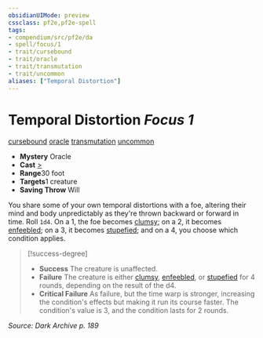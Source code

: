 ```yaml
---
obsidianUIMode: preview
cssclass: pf2e,pf2e-spell
tags:
- compendium/src/pf2e/da
- spell/focus/1
- trait/cursebound
- trait/oracle
- trait/transmutation
- trait/uncommon
aliases: ["Temporal Distortion"]
---
```

# Temporal Distortion *Focus 1*   
[cursebound](../../rules/traits/cursebound-apg.md)  [oracle](../../rules/traits/oracle-apg.md)  [transmutation](../../rules/traits/transmutation.md)  [uncommon](../../rules/traits/uncommon.md)  

- **Mystery** Oracle
- **Cast** [>](../../rules/core-rulebook/chapter-9-playing-the-game.md#Actions "Single Action") 
- **Range**30 foot
- **Targets**1 creature
- **Saving Throw** Will

You share some of your own temporal distortions with a foe, altering their mind and body unpredictably as they're thrown backward or forward in time. Roll `1d4`. On a 1, the foe becomes [clumsy](../../rules/conditions.md#Clumsy); on a 2, it becomes [enfeebled](../../rules/conditions.md#Enfeebled); on a 3, it becomes [stupefied](../../rules/conditions.md#Stupefied); and on a 4, you choose which condition applies.

> [!success-degree] 
> - **Success** The creature is unaffected.
> - **Failure** The creature is either [clumsy](../../rules/conditions.md#Clumsy), [enfeebled](../../rules/conditions.md#Enfeebled), or [stupefied](../../rules/conditions.md#Stupefied) for 4 rounds, depending on the result of the d4.
> - **Critical Failure** As failure, but the time warp is stronger, increasing the condition's effects but making it run its course faster. The condition's value is 3, and the condition lasts for 2 rounds.

*Source: Dark Archive p. 189*
